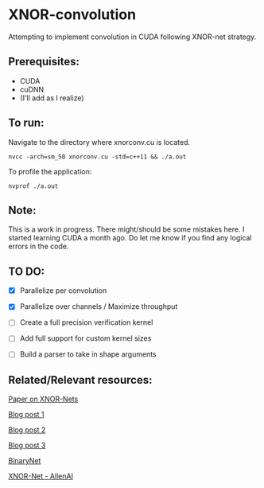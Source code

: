# XNOR-convolution
Attempting to implement convolution in CUDA following XNOR-net strategy.

##  Prerequisites:
  * CUDA
  * cuDNN
  * (I'll add as I realize)
  
  
##  To run:
  Navigate to the directory where xnorconv.cu is located. 
  
  `nvcc -arch=sm_50 xnorconv.cu -std=c++11 && ./a.out`
  
  To profile the application:
  
  `nvprof ./a.out`
  
  
##  Note:
  This is a work in progress. There might/should be some mistakes here. I started learning CUDA a month ago. 
  Do let me know if you find any logical errors in the code.

##  TO DO:
  - [x] Parallelize per convolution
  - [x] Parallelize over channels / Maximize throughput
  - [ ] Create a full precision verification kernel
  - [ ] Add full support for custom kernel sizes
  - [ ] Build a parser to take in shape arguments


## Related/Relevant resources:

[Paper on XNOR-Nets](https://arxiv.org/abs/1603.05279)

[Blog post 1](https://software.intel.com/en-us/blogs/2017/09/21/art-em-week-2)

[Blog post 2](https://software.intel.com/en-us/blogs/2017/10/02/art-em-artistic-style-transfer-to-virtual-reality-week-4-update)

[Blog post 3](https://software.intel.com/en-us/blogs/2017/10/23/art-em-artistic-style-transfer-to-virtual-reality-week-7-update)

[BinaryNet](https://github.com/MatthieuCourbariaux/BinaryNet)

[XNOR-Net - AllenAI](https://github.com/allenai/XNOR-Net)
